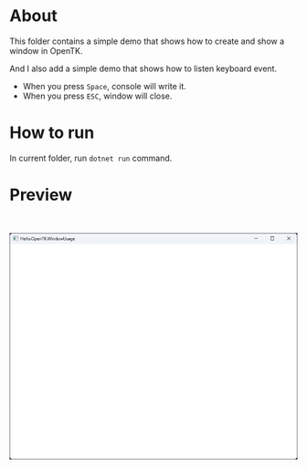 ﻿# About

This folder contains a simple demo that shows how to create and show a window in OpenTK.

And I also add a simple demo that shows how to listen keyboard event.

- When you press `Space`, console will write it.
- When you press `ESC`, window will close.

# How to run

In current folder, run `dotnet run` command.

# Preview

<br>

![demo.png](https://raw.githubusercontent.com/Dynesshely/Hello-OpenTK/main/Hello.OpenTK.WindowUsage/demo.png)

